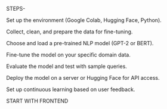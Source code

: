 STEPS-

Set up the environment (Google Colab, Hugging Face, Python).

Collect, clean, and prepare the data for fine-tuning.

Choose and load a pre-trained NLP model (GPT-2 or BERT).

Fine-tune the model on your specific domain data.

Evaluate the model and test with sample queries.

Deploy the model on a server or Hugging Face for API access.

Set up continuous learning based on user feedback.

START WITH FRONTEND

